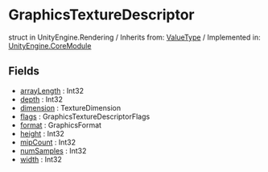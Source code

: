 # GraphicsTextureDescriptor
struct in UnityEngine.Rendering
 / Inherits from: <a href="https://docs.unity3d.com/6000.2/Documentation/ScriptReference/ValueType.html">ValueType</a> / Implemented in: <a href="https://docs.unity3d.com/6000.2/Documentation/ScriptReference/UnityEngine.CoreModule.html">UnityEngine.CoreModule</a>

## Fields
- <a href="https://docs.unity3d.com/6000.2/Documentation/ScriptReference/GraphicsTextureDescriptor-arrayLength.html">arrayLength</a> : Int32
- <a href="https://docs.unity3d.com/6000.2/Documentation/ScriptReference/GraphicsTextureDescriptor-depth.html">depth</a> : Int32
- <a href="https://docs.unity3d.com/6000.2/Documentation/ScriptReference/GraphicsTextureDescriptor-dimension.html">dimension</a> : TextureDimension
- <a href="https://docs.unity3d.com/6000.2/Documentation/ScriptReference/GraphicsTextureDescriptor-flags.html">flags</a> : GraphicsTextureDescriptorFlags
- <a href="https://docs.unity3d.com/6000.2/Documentation/ScriptReference/GraphicsTextureDescriptor-format.html">format</a> : GraphicsFormat
- <a href="https://docs.unity3d.com/6000.2/Documentation/ScriptReference/GraphicsTextureDescriptor-height.html">height</a> : Int32
- <a href="https://docs.unity3d.com/6000.2/Documentation/ScriptReference/GraphicsTextureDescriptor-mipCount.html">mipCount</a> : Int32
- <a href="https://docs.unity3d.com/6000.2/Documentation/ScriptReference/GraphicsTextureDescriptor-numSamples.html">numSamples</a> : Int32
- <a href="https://docs.unity3d.com/6000.2/Documentation/ScriptReference/GraphicsTextureDescriptor-width.html">width</a> : Int32
